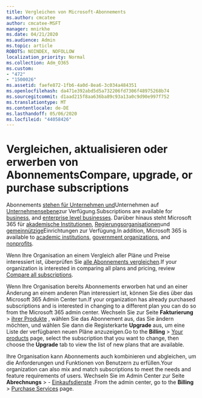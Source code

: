 ```yaml
---
title: Vergleichen von Microsoft-Abonnements
ms.author: cmcatee
author: cmcatee-MSFT
manager: mnirkhe
ms.date: 04/21/2020
ms.audience: Admin
ms.topic: article
ROBOTS: NOINDEX, NOFOLLOW
localization_priority: Normal
ms.collection: Adm_O365
ms.custom:
- "472"
- "1500026"
ms.assetid: faefe872-1fb6-4a0d-8ea6-3c034a484351
ms.openlocfilehash: da471e392abd5d5a732206fd7306f48975268b74
ms.sourcegitcommit: d1aad215f8aa636ba89c93a13a0c9d90e997f752
ms.translationtype: MT
ms.contentlocale: de-DE
ms.lasthandoff: 05/06/2020
ms.locfileid: "44058426"
---
```

# <a name="compare-upgrade-or-purchase-subscriptions"></a><span data-ttu-id="8d959-102">Vergleichen, aktualisieren oder erwerben von Abonnements</span><span class="sxs-lookup"><span data-stu-id="8d959-102">Compare, upgrade, or purchase subscriptions</span></span>
  
<span data-ttu-id="8d959-103">Abonnements [stehen für Unternehmen und](https://products.office.com/compare-all-microsoft-office-products?tab=2)Unternehmen auf [Unternehmensebene](https://products.office.com/business/compare-more-office-365-for-business-plans)zur Verfügung.</span><span class="sxs-lookup"><span data-stu-id="8d959-103">Subscriptions are available for [business](https://products.office.com/compare-all-microsoft-office-products?tab=2), and [enterprise level businesses](https://products.office.com/business/compare-more-office-365-for-business-plans).</span></span> <span data-ttu-id="8d959-104">Darüber hinaus steht Microsoft 365 für [akademische Institutionen](https://products.office.com/academic/compare-office-365-education-plans), [Regierungsorganisationen](https://products.office.com/government/compare-office-365-government-plans)und [gemeinnützige](https://products.office.com/nonprofit/office-365-nonprofit-plans-and-pricing?tab=1)Einrichtungen zur Verfügung.</span><span class="sxs-lookup"><span data-stu-id="8d959-104">In addition, Microsoft 365 is available to [academic institutions](https://products.office.com/academic/compare-office-365-education-plans), [government organizations](https://products.office.com/government/compare-office-365-government-plans), and [nonprofits](https://products.office.com/nonprofit/office-365-nonprofit-plans-and-pricing?tab=1).</span></span>
  
<span data-ttu-id="8d959-105">Wenn Ihre Organisation an einem Vergleich aller Pläne und Preise interessiert ist, überprüfen Sie [alle Abonnements vergleichen](https://products.office.com/business/compare-more-office-365-for-business-plans).</span><span class="sxs-lookup"><span data-stu-id="8d959-105">If your organization is interested in comparing all plans and pricing, review [Compare all subscriptions](https://products.office.com/business/compare-more-office-365-for-business-plans).</span></span>
  
<span data-ttu-id="8d959-106">Wenn Ihre Organisation bereits Abonnements erworben hat und an einer Änderung an einem anderen Plan interessiert ist, können Sie dies über das Microsoft 365 Admin Center tun.</span><span class="sxs-lookup"><span data-stu-id="8d959-106">If your organization has already purchased subscriptions and is interested in changing to a different plan you can do so from the Microsoft 365 admin center.</span></span> <span data-ttu-id="8d959-107">Wechseln Sie zur Seite **Fakturierung** \> [ihrer Produkte](https://go.microsoft.com/fwlink/p/?linkid=842054) , wählen Sie das Abonnement aus, das Sie ändern möchten, und wählen Sie dann die Registerkarte **Upgrade** aus, um eine Liste der verfügbaren neuen Pläne anzuzeigen.</span><span class="sxs-lookup"><span data-stu-id="8d959-107">Go to the **Billing** \> [Your products](https://go.microsoft.com/fwlink/p/?linkid=842054) page, select the subscription that you want to change, then choose the **Upgrade** tab to view the list of new plans that are available.</span></span>
  
<span data-ttu-id="8d959-108">Ihre Organisation kann Abonnements auch kombinieren und abgleichen, um die Anforderungen und Funktionen von Benutzern zu erfüllen.</span><span class="sxs-lookup"><span data-stu-id="8d959-108">Your organization can also mix and match subscriptions to meet the needs and feature requirements of users.</span></span> <span data-ttu-id="8d959-109">Wechseln Sie im Admin Center zur Seite **Abrechnungs** \> - [Einkaufsdienste](https://go.microsoft.com/fwlink/p/?linkid=868433) .</span><span class="sxs-lookup"><span data-stu-id="8d959-109">From the admin center, go to the **Billing** \> [Purchase Services](https://go.microsoft.com/fwlink/p/?linkid=868433) page.</span></span>
